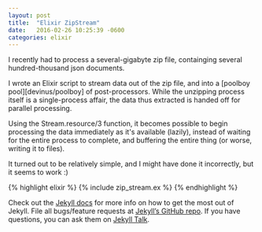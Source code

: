 ```yaml
---
layout: post
title:  "Elixir ZipStream"
date:   2016-02-26 10:25:39 -0600
categories: elixir
---
```


I recently had to process a several-gigabyte zip file, containging several hundred-thousand json documents.

I wrote an Elixir script to stream data out of the zip file, and into a [poolboy pool][devinus/poolboy]  of post-processors.  While the unzipping process itself is a single-process affair, the data thus extracted is handed off for parallel processing.

Using the Stream.resource/3 function, it becomes possible to begin processing the data immediately as it's available (lazily), instead of waiting for the entire process to complete, and buffering the entire thing (or worse, writing it to files).

It turned out to be relatively simple, and I might have done it incorrectly, but it seems to work :)

{% highlight elixir %}
{% include zip_stream.ex %}
{% endhighlight %}

Check out the [Jekyll docs][jekyll-docs] for more info on how to get the most out of Jekyll. File all bugs/feature requests at [Jekyll’s GitHub repo][jekyll-gh]. If you have questions, you can ask them on [Jekyll Talk][jekyll-talk].

[jekyll-docs]: http://jekyllrb.com/docs/home
[jekyll-gh]:   https://github.com/jekyll/jekyll
[jekyll-talk]: https://talk.jekyllrb.com/
